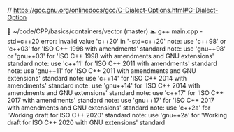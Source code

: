 // https://gcc.gnu.org/onlinedocs/gcc/C-Dialect-Options.html#C-Dialect-Option

🚴  ~/code/CPP/basics/containers/vector  (master) 🏊 g++ main.cpp -std=c++20
error: invalid value 'c++20' in '-std=c++20'
note: use 'c++98' or 'c++03' for 'ISO C++ 1998 with amendments' standard
note: use 'gnu++98' or 'gnu++03' for 'ISO C++ 1998 with amendments and GNU extensions' standard
note: use 'c++11' for 'ISO C++ 2011 with amendments' standard
note: use 'gnu++11' for 'ISO C++ 2011 with amendments and GNU extensions' standard
note: use 'c++14' for 'ISO C++ 2014 with amendments' standard
note: use 'gnu++14' for 'ISO C++ 2014 with amendments and GNU extensions' standard
note: use 'c++17' for 'ISO C++ 2017 with amendments' standard
note: use 'gnu++17' for 'ISO C++ 2017 with amendments and GNU extensions' standard
note: use 'c++2a' for 'Working draft for ISO C++ 2020' standard
note: use 'gnu++2a' for 'Working draft for ISO C++ 2020 with GNU extensions' standard

